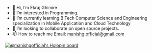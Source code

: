 - 👋 Hi, I’m Ekraj Ghimire
- 👀 I’m interested in Programming.
- 🌱 I’m currently learning B.Tech Computer Science and Engineering specialization in Mobile Application and Cloud Technology 
- 💞️ I’m looking to collaborate on open source projects.
- 📫 How to reach me 
     Email: manishg.official@gmail.com
     
[![@manishgofficial's Holopin board](https://holopin.me/manishgofficial)](https://holopin.io/@manishgofficial)     

<!---
ManishGhimire127/ManishGhimire127 is a ✨ special ✨ repository because its `README.md` (this file) appears on your GitHub profile.
You can click the Preview link to take a look at your changes.
--->
